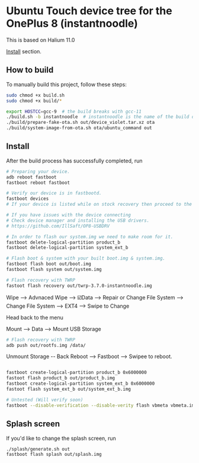 # Ubuntu Touch device tree for the OnePlus 8 (instantnoodle)

This is based on Halium 11.0

[Install](#install) section.


## How to build

To manually build this project, follow these steps:

```bash
sudo chmod +x build.sh
sudo chmod +x build/*
```

```bash
export HOSTCC=gcc-9  # the build breaks with gcc-11
./build.sh -b instantnoodle  # instantnoodle is the name of the build directory
./build/prepare-fake-ota.sh out/device_violet.tar.xz ota
./build/system-image-from-ota.sh ota/ubuntu_command out
```


## Install

After the build process has successfully completed, run

```bash
# Preparing your device.
adb reboot fastboot
fastboot reboot fastboot

# Verify our device is in fastbootd.
fastboot devices
# If your device is listed while on stock recovery then proceed to the next steps.

# If you have issues with the device connecting 
# Check device manager and installing the USB drivers.
# https://github.com/IllSaft/OP8-USBDRV

# In order to flash our system.img we need to make room for it.
fastboot delete-logical-partition product_b
fastboot delete-logical-partition system_ext_b

# Flash boot & system with your built boot.img & system.img.
fastboot flash boot out/boot.img
fastboot flash system out/system.img

# Flash recovery with TWRP
fastoot flash recovery out/twrp-3.7.0-instantnoodle.img
```

Wipe --> Advnaced Wipe --> ☑️Data --> Repair or Change File System --> Change File System --> EXT4 --> Swipe to Change 

Head back to the menu

Mount --> Data --> Mount USB Storage

```bash
# Flash recovery with TWRP
adb push out/rootfs.img /data/
```

Unmount Storage -- Back
Reboot --> Fastboot --> Swipee to reboot.

```bash

fastboot create-logical-partition product_b 0x6000000
fastoot flash product_b out/product_b.img
fastboot create-logical-partition system_ext_b 0x6000000
fastoot flash system_ext_b out/system_ext_b.img

# Untested (Will verify soon)
fastboot --disable-verification --disable-verity flash vbmeta vbmeta.img

```


## Splash screen

If you'd like to change the splash screen, run

```
./splash/generate.sh out
fastboot flash splash out/splash.img
```